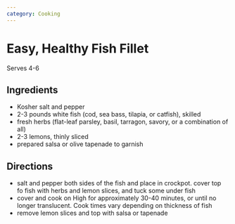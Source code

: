 ```yaml
---
category: Cooking
---
```


# Easy, Healthy Fish Fillet

Serves 4-6

## Ingredients

* Kosher salt and pepper
* 2-3 pounds white fish (cod, sea bass, tilapia, or catfish), skilled
* fresh herbs (flat-leaf parsley, basil, tarragon, savory, or a combination of all)
* 2-3 lemons, thinly sliced
* prepared salsa or olive tapenade to garnish

## Directions 

* salt and pepper both sides of the fish and place in crockpot. cover top fo fish with herbs and lemon 
slices, and tuck some under fish 
* cover and cook on High for approximately 30-40 minutes, or until no longer translucent. Cook times vary 
depending on thickness of fish
* remove lemon slices and top with salsa or tapenade